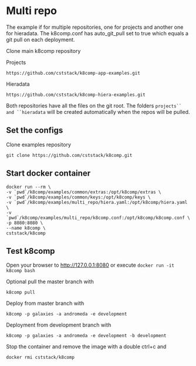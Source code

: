 # Multi repo

The example if for multiple repositories, one for projects and another one for hieradata. The k8comp.conf has auto_git_pull set to true which equals a git pull on each deployment.

Clone main k8comp repository

Projects
```
https://github.com/cststack/k8comp-app-examples.git
```

Hieradata
```
https://github.com/cststack/k8comp-hiera-examples.git
```
Both repositories have all the files on the git root. The folders ```projects`` and ``hieradata``` will be created automatically when the repos will be pulled.

## Set the configs

Clone examples repository

```
git clone https://github.com/cststack/k8comp.git
```

## Start docker container

```
docker run --rm \
-v `pwd`/k8comp/examples/common/extras:/opt/k8comp/extras \
-v `pwd`/k8comp/examples/common/keys:/opt/k8comp/keys \
-v `pwd`/k8comp/examples/multi_repo/hiera.yaml:/opt/k8comp/hiera.yaml \
-v `pwd`/k8comp/examples/multi_repo/k8comp.conf:/opt/k8comp/k8comp.conf \
-p 8080:8080 \
--name k8comp \
cststack/k8comp
```
## Test k8comp

Open your browser to http://127.0.0.1:8080 or execute ```docker run -it k8comp bash```

Optional pull the master branch with
```
k8comp pull
```
Deploy from master branch with
```
k8comp -p galaxies -a andromeda -e development
```

Deployment from development branch with
```
k8comp -p galaxies -a andromeda -e development -b development
```

Stop the container and remove the image with a double ctrl+c and
```
docker rmi cststack/k8comp
```
